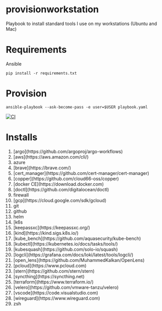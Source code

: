 # provisionworkstation

Playbook to install standard tools I use on my workstations (Ubuntu and Mac)

# Requirements

Ansible

```
pip install -r requirements.txt
```

# Provision

```
ansible-playbook --ask-become-pass -e user=$USER playbook.yaml
```

[![CI](https://github.com/pampatzoglou/provision-workstation/actions/workflows/ci.yaml/badge.svg)](https://github.com/pampatzoglou/provision-workstation/actions/workflows/ci.yaml)

# Installs

<ol>
  <li>[argo](https://github.com/argoproj/argo-workflows)</li>
  <li>[aws](https://aws.amazon.com/cli/)</li>
  <li>azure</li>
  <li>[brave](https://brave.com/)</li>
  <li>[cert_manager](https://github.com/cert-manager/cert-manager)</li>
  <li>[copper](https://github.com/cloud66-oss/copper)</li>
  <li>[docker CE](https://download.docker.com)</li>
  <li>[doctl](https://github.com/digitalocean/doctl)</li>
  <li>firewall</li>
  <li>[gcp](https://cloud.google.com/sdk/gcloud)</li>
  <li>git</li>
  <li>github</li>
  <li>helm</li>
  <li>[k6s</li>
  <li>[keepassxc](https://keepassxc.org/)</li>
  <li>[kind](https://kind.sigs.k8s.io/)</li>
  <li>[kube_bench](https://github.com/aquasecurity/kube-bench)</li>
  <li>[kubectl](https://kubernetes.io/docs/tasks/tools/)</li>
  <li>[kubesquash](https://github.com/solo-io/squash)</li>
  <li>[logcli](https://grafana.com/docs/loki/latest/tools/logcli/)</li>
  <li>[open_lens](https://github.com/MuhammedKalkan/OpenLens)</li>
  <li>[pcloud](https://www.pcloud.com)</li>
  <li>[stern](https://github.com/stern/stern)</li>
  <li>[syncthing](https://syncthing.net)</li>
  <li>[terraform](https://www.terraform.io/)</li>
  <li>[velero](https://github.com/vmware-tanzu/velero)</li>
  <li>[vscode](https://code.visualstudio.com)</li>
  <li>[wireguard](https://www.wireguard.com)</li>
  <li>zsh</li>
</ol>
